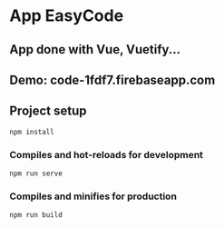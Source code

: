 # App EasyCode

## App done with Vue, Vuetify...
## Demo: code-1fdf7.firebaseapp.com

## Project setup
```
npm install
```

### Compiles and hot-reloads for development
```
npm run serve
```

### Compiles and minifies for production
```
npm run build
```

